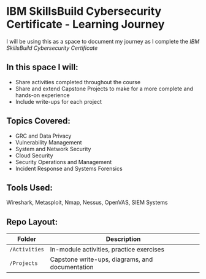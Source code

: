 #  IBM SkillsBuild Cybersecurity Certificate - Learning Journey

I will be using this as a space to document my journey as I complete the *IBM SkillsBuild Cybersecurity Certificate*

## In this space I will: 
  - Share activities completed throughout the course
  - Share and extend Capstone Projects to make for a more complete and hands-on experience
  - Include write-ups for each project

## Topics Covered:
  - GRC and Data Privacy
  - Vulnerability Management
  - System and Network Security
  - Cloud Security
  - Security Operations and Management 
  - Incident Response and Systems Forensics
  
## Tools Used:
  Wireshark,
  Metasploit,
  Nmap,
  Nessus,
  OpenVAS,
  SIEM Systems

## Repo Layout:
  | Folder        | Description |
|---------------|-------------|
| `/Activities`   | In-module activities, practice exercises |
| `/Projects`   | Capstone write-ups, diagrams, and documentation |
